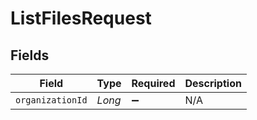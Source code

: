 # ListFilesRequest


## Fields

| Field              | Type               | Required           | Description        |
| ------------------ | ------------------ | ------------------ | ------------------ |
| `organizationId`   | *Long*             | :heavy_minus_sign: | N/A                |